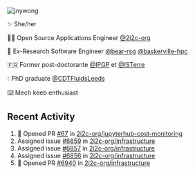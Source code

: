 ![jnywong](https://readme-typing-svg.demolab.com/?font=Intel+One+Mono&size=36&duration=3000&pause=1000&color=6bc46d&vCenter=true&width=170&lines=jnywong)

✨ She/her

👩‍💻 Open Source Applications Engineer [@2i2c-org](https://2i2c.org/)

🐻 Ex-Research Software Engineer [@bear-rsg](https://github.com/bear-rsg) [@baskerville-hpc](https://github.com/baskerville-hpc) 

🇫🇷 Former post-doctorante [@IPGP](https://github.com/IPGP) et [@ISTerre](https://www.isterre.fr/) 

💧 PhD graduate [@CDTFluidsLeeds](https://fluid-dynamics.leeds.ac.uk/) 

⌨️ Mech keeb enthusiast 

## Recent Activity 

<!--START_SECTION:activity-->
1. 💪 Opened PR [#67](undefined) in [2i2c-org/jupyterhub-cost-monitoring](https://github.com/2i2c-org/jupyterhub-cost-monitoring)
2.  Assigned issue [#6859](https://github.com/2i2c-org/infrastructure/issues/6859) in [2i2c-org/infrastructure](https://github.com/2i2c-org/infrastructure)
3.  Assigned issue [#6857](https://github.com/2i2c-org/infrastructure/issues/6857) in [2i2c-org/infrastructure](https://github.com/2i2c-org/infrastructure)
4.  Assigned issue [#6856](https://github.com/2i2c-org/infrastructure/issues/6856) in [2i2c-org/infrastructure](https://github.com/2i2c-org/infrastructure)
5. 💪 Opened PR [#6940](undefined) in [2i2c-org/infrastructure](https://github.com/2i2c-org/infrastructure)
<!--END_SECTION:activity-->

